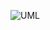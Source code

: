 ![UML](https://cdn.discordapp.com/attachments/900530365754638400/1280877024348737548/Pizza_factory.png?ex=66d9ad30&is=66d85bb0&hm=c3501325007512d0a3cd4d4e00eaa413a79867051cdf30a27d10a7154119a121&)